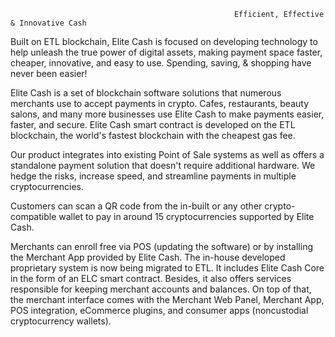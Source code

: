                                                       Efficient, Effective & Innovative Cash

Built on ETL blockchain, Elite Cash is focused on developing technology to help unleash the true power of digital assets, making payment space faster, cheaper, innovative, and easy to use. Spending, saving, & shopping have never been easier!

Elite Cash is a set of blockchain software solutions that numerous merchants use to accept payments in crypto. Cafes, restaurants, beauty salons, and many more businesses use Elite Cash to make payments easier, faster, and secure. Elite Cash smart contract is developed on the ETL blockchain, the world's fastest blockchain with the cheapest gas fee.

Our product integrates into existing Point of Sale systems as well as offers a standalone payment solution that doesn't require additional hardware. We hedge the risks, increase speed, and streamline payments in multiple cryptocurrencies.

Customers can scan a QR code from the in-built or any other crypto-compatible wallet to pay in around 15 cryptocurrencies supported by Elite Cash.

Merchants can enroll free via POS (updating the software) or by installing the Merchant App provided by Elite Cash. The in-house developed proprietary system is now being migrated to ETL. It includes Elite Cash Core in the form of an ELC smart contract. Besides, it also offers services responsible for keeping merchant accounts and balances. On top of that, the merchant interface comes with the Merchant Web Panel, Merchant App, POS integration, eCommerce plugins, and consumer apps (noncustodial cryptocurrency wallets).
